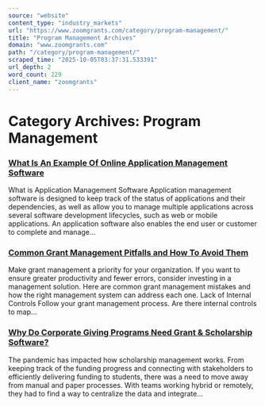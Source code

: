 ```yaml
---
source: "website"
content_type: "industry_markets"
url: "https://www.zoomgrants.com/category/program-management/"
title: "Program Management Archives"
domain: "www.zoomgrants.com"
path: "/category/program-management/"
scraped_time: "2025-10-05T03:37:31.533391"
url_depth: 2
word_count: 229
client_name: "zoomgrants"
---
```


# Category Archives: Program Management

### [What Is An Example Of Online Application Management Software](https://www.zoomgrants.com/what-is-an-example-of-online-application-management-software/ "What Is An Example Of Online Application Management Software")

What is Application Management Software Application management software is designed to keep track of the status of applications and their dependencies, as well as allow you to manage multiple applications across several software development lifecycles, such as web or mobile applications. An application software also enables the end user or customer to complete and manage…

### [Common Grant Management Pitfalls and How To Avoid Them](https://www.zoomgrants.com/common-grant-management-pitfalls-and-how-to-avoid-them/ "Common Grant Management Pitfalls and How To Avoid Them")

Make grant management a priority for your organization. If you want to ensure greater productivity and fewer errors, consider investing in a management solution. Here are common grant management mistakes and how the right management system can address each one. Lack of Internal Controls Follow your grant management process. Are there internal controls to map…

### [Why Do Corporate Giving Programs Need Grant & Scholarship Software?](https://www.zoomgrants.com/why-do-corporate-giving-programs-need-grant-scholarship-software/ "Why Do Corporate Giving Programs Need Grant & Scholarship Software?")

The pandemic has impacted how scholarship management works. From keeping track of the funding progress and connecting with stakeholders to efficiently delivering funding to students, there was a need to move away from manual and paper processes. With teams working hybrid or remotely, they had to find a way to centralize the data and integrate…